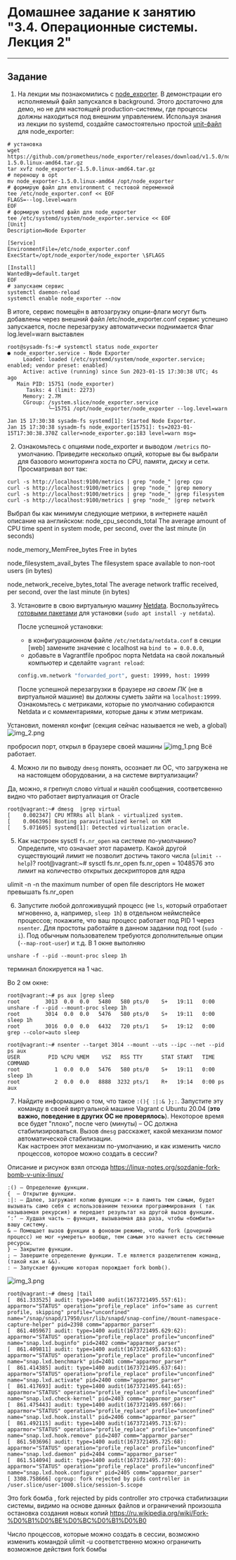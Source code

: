 # Домашнее задание к занятию "3.4. Операционные системы. Лекция 2"
------

## Задание

1. На лекции мы познакомились с [node_exporter](https://github.com/prometheus/node_exporter/releases). В демонстрации его исполняемый файл запускался в background. Этого достаточно для демо, но не для настоящей production-системы, где процессы должны находиться под внешним управлением. Используя знания из лекции по systemd, создайте самостоятельно простой [unit-файл](https://www.freedesktop.org/software/systemd/man/systemd.service.html) для node_exporter:

```shell
# установка 
wget https://github.com/prometheus/node_exporter/releases/download/v1.5.0/node_exporter-1.5.0.linux-amd64.tar.gz
tar xvfz node_exporter-1.5.0.linux-amd64.tar.gz
# переношу в opt
mv node_exporter-1.5.0.linux-amd64 /opt/node_exporter
# формирую файл для environment с тестовой переменной
tee /etc/node_exporter.conf << EOF
FLAGS=--log.level=warn
EOF
# формирую systemd файл для node_exporter
tee /etc/systemd/system/node_exporter.service << EOF
[Unit]
Description=Node Exporter
 
[Service]
EnvironmentFile=/etc/node_exporter.conf
ExecStart=/opt/node_exporter/node_exporter \$FLAGS
 
[Install]
WantedBy=default.target
EOF
# запускаем сервис 
systemctl daemon-reload
systemctl enable node_exporter --now

```
В итоге, сервис помещён в автозагрузку 
опции-флаги могут быть добавлены через внешний файл /etc/node_exporter.conf
сервис успешно запускается, после перезагрузку автоматически поднимается
Флаг log.level=warn выставлен

```shell
root@sysadm-fs:~# systemctl status node_exporter
● node_exporter.service - Node Exporter
     Loaded: loaded (/etc/systemd/system/node_exporter.service; enabled; vendor preset: enabled)
     Active: active (running) since Sun 2023-01-15 17:30:38 UTC; 4s ago
   Main PID: 15751 (node_exporter)
      Tasks: 4 (limit: 2273)
     Memory: 2.7M
     CGroup: /system.slice/node_exporter.service
             └─15751 /opt/node_exporter/node_exporter --log.level=warn

Jan 15 17:30:38 sysadm-fs systemd[1]: Started Node Exporter.
Jan 15 17:30:38 sysadm-fs node_exporter[15751]: ts=2023-01-15T17:30:38.370Z caller=node_exporter.go:183 level=warn msg=
```


2. Ознакомьтесь с опциями node_exporter и выводом `/metrics` по-умолчанию. Приведите несколько опций, которые вы бы выбрали для базового мониторинга хоста по CPU, памяти, диску и сети.
Просматривал вот так:
```shell
curl -s http://localhost:9100/metrics | grep "node_" |grep cpu
curl -s http://localhost:9100/metrics | grep "node_" |grep memory
curl -s http://localhost:9100/metrics | grep "node_" |grep filesystem
curl -s http://localhost:9100/metrics | grep "node_" |grep network 
```
Выбрал бы как минимум следующие метрики, в интернете нашёл описание на английском:
node_cpu_seconds_total
The average amount of CPU time spent in system mode, per second, over the last minute (in seconds)

node_memory_MemFree_bytes
Free in bytes

node_filesystem_avail_bytes
The filesystem space available to non-root users (in bytes)

node_network_receive_bytes_total
The average network traffic received, per second, over the last minute (in bytes)

3. Установите в свою виртуальную машину [Netdata](https://github.com/netdata/netdata). Воспользуйтесь [готовыми пакетами](https://packagecloud.io/netdata/netdata/install) для установки (`sudo apt install -y netdata`). 
   
   После успешной установки:
    * в конфигурационном файле `/etc/netdata/netdata.conf` в секции [web] замените значение с localhost на `bind to = 0.0.0.0`,
    * добавьте в Vagrantfile проброс порта Netdata на свой локальный компьютер и сделайте `vagrant reload`:

    ```bash
    config.vm.network "forwarded_port", guest: 19999, host: 19999
    ```

    После успешной перезагрузки в браузере *на своем ПК* (не в виртуальной машине) вы должны суметь зайти на `localhost:19999`. Ознакомьтесь с метриками, которые по умолчанию собираются Netdata и с комментариями, которые даны к этим метрикам.

Установил, поменял конфиг (секция сейчас называется не web, а global)
![img_2.png](img_2.png)

пробросил порт, открыл в браузере своей машины 
![img_1.png](img_1.png)
Всё работает.


4. Можно ли по выводу `dmesg` понять, осознает ли ОС, что загружена не на настоящем оборудовании, а на системе виртуализации?

Да, можно, я грепнул слово virtual и нашёл сообщения, соответсвенно видно что работает виртуалиация от Oracle 
```shell
root@vagrant:~# dmesg  |grep virtual
[    0.002347] CPU MTRRs all blank - virtualized system.
[    0.066396] Booting paravirtualized kernel on KVM
[    5.071605] systemd[1]: Detected virtualization oracle.
```


5. Как настроен sysctl `fs.nr_open` на системе по-умолчанию? Определите, что означает этот параметр. Какой другой существующий лимит не позволит достичь такого числа (`ulimit --help`)?
root@vagrant:~# sysctl fs.nr_open
fs.nr_open = 1048576
это лимит на количество открытых дескрипторов для ядра 

ulimit -n
    -n        the maximum number of open file descriptors
Не может превышать fs.nr_open 

6. Запустите любой долгоживущий процесс (не `ls`, который отработает мгновенно, а, например, `sleep 1h`) в отдельном неймспейсе процессов; покажите, что ваш процесс работает под PID 1 через `nsenter`. Для простоты работайте в данном задании под root (`sudo -i`). Под обычным пользователем требуются дополнительные опции (`--map-root-user`) и т.д.
В 1 окне выполняю
```shell
unshare -f --pid --mount-proc sleep 1h
```
терминал блокируется на 1 час.

Во 2 ом окне:
```shell
root@vagrant:~# ps aux |grep sleep
root        3013  0.0  0.0   5480   580 pts/0    S+   19:11   0:00 unshare -f --pid --mount-proc sleep 1h
root        3014  0.0  0.0   5476   580 pts/0    S+   19:11   0:00 sleep 1h
root        3016  0.0  0.0   6432   720 pts/1    S+   19:12   0:00 grep --color=auto sleep

root@vagrant:~# nsenter --target 3014 --mount --uts --ipc --net --pid ps aux
USER         PID %CPU %MEM    VSZ   RSS TTY      STAT START   TIME COMMAND
root           1  0.0  0.0   5476   580 pts/0    S+   19:11   0:00 sleep 1h
root           2  0.0  0.0   8888  3232 pts/1    R+   19:14   0:00 ps aux
```

7. Найдите информацию о том, что такое `:(){ :|:& };:`. Запустите эту команду в своей виртуальной машине Vagrant с Ubuntu 20.04 (**это важно, поведение в других ОС не проверялось**). Некоторое время все будет "плохо", после чего (минуты) – ОС должна стабилизироваться. Вызов `dmesg` расскажет, какой механизм помог автоматической стабилизации.  
Как настроен этот механизм по-умолчанию, и как изменить число процессов, которое можно создать в сессии?

Описание и рисунок взял отсюда
https://linux-notes.org/sozdanie-fork-bomb-v-unix-linux/
```shell
:() — Определение функции.
{  — Открытие функции.
:|: — Далее, загружает копию функции «:» в память тем самым, будет вызывать само себя с использованием техники программирования ( так называемая рекурсия) и передает результат на другой вызов функции.
‘:’ — Худшая часть — функция, вызываемая два раза, чтобы «бомбить» вашу систему.
& — Помещает вызов функции в фоновом режиме, чтобы fork (дочерний процесс) не мог «умереть» вообще, тем самым это начнет есть системные ресурсы.
} — Закрытие функции.
; — Завершите определение функции. Т.е является разделителем команд, (такой как и &&).
: — Запускает функцию которая порождает fork bomb().
```

![img_3.png](img_3.png)

```shell
root@vagrant:~# dmesg |tail
[  861.333525] audit: type=1400 audit(1673721495.557:61): apparmor="STATUS" operation="profile_replace" info="same as current profile, skipping" profile="unconfined" name="/snap/snapd/17950/usr/lib/snapd/snap-confine//mount-namespace-capture-helper" pid=2398 comm="apparmor_parser"
[  861.405967] audit: type=1400 audit(1673721495.629:62): apparmor="STATUS" operation="profile_replace" profile="unconfined" name="snap.lxd.buginfo" pid=2402 comm="apparmor_parser"
[  861.409811] audit: type=1400 audit(1673721495.633:63): apparmor="STATUS" operation="profile_replace" profile="unconfined" name="snap.lxd.benchmark" pid=2401 comm="apparmor_parser"
[  861.414385] audit: type=1400 audit(1673721495.637:64): apparmor="STATUS" operation="profile_replace" profile="unconfined" name="snap.lxd.activate" pid=2400 comm="apparmor_parser"
[  861.417693] audit: type=1400 audit(1673721495.641:65): apparmor="STATUS" operation="profile_replace" profile="unconfined" name="snap.lxd.check-kernel" pid=2403 comm="apparmor_parser"
[  861.475443] audit: type=1400 audit(1673721495.697:66): apparmor="STATUS" operation="profile_replace" profile="unconfined" name="snap.lxd.hook.install" pid=2406 comm="apparmor_parser"
[  861.492115] audit: type=1400 audit(1673721495.713:67): apparmor="STATUS" operation="profile_replace" profile="unconfined" name="snap.lxd.hook.remove" pid=2407 comm="apparmor_parser"
[  861.503696] audit: type=1400 audit(1673721495.725:68): apparmor="STATUS" operation="profile_replace" profile="unconfined" name="snap.lxd.daemon" pid=2404 comm="apparmor_parser"
[  861.514094] audit: type=1400 audit(1673721495.737:69): apparmor="STATUS" operation="profile_replace" profile="unconfined" name="snap.lxd.hook.configure" pid=2405 comm="apparmor_parser"
[ 3308.758666] cgroup: fork rejected by pids controller in /user.slice/user-1000.slice/session-5.scope
```
Это fork бомба , fork rejected by pids controller это строчка стабилизации системы, видимо на основе данных файлов и ограничений произошла остановка создания новых копий
https://ru.wikipedia.org/wiki/Fork-%D0%B1%D0%BE%D0%BC%D0%B1%D0%B0

Число процессов, которые можно создать в сессии, возможно изменить командой ulimit -u 
соответственно можно ограничить возможное действия fork бомбы
